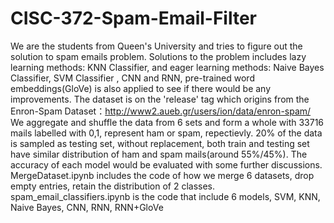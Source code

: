 # CISC-372-Spam-Email-Filter
We are the students from Queen's University and tries to figure out the solution to spam emails problem.
Solutions to the problem includes lazy learning methods: KNN Classifier, and eager learning methods: Naive Bayes Classifier, SVM Classifier , CNN and RNN, pre-trained word embeddings(GloVe) is also applied to see if there would be any improvements. The dataset is on the 'release' tag which origins from the Enron-Spam Dataset：http://www2.aueb.gr/users/ion/data/enron-spam/       We aggregate and shuffle the data from 6 sets and form a whole with 33716 mails labelled with 0,1, represent ham or spam, repectievly.
20% of the data is sampled as testing set, without replacement, both train and testing set have similar distribution of ham and spam mails(around 55%/45%). The accuracy of each model would be evaluated with some further discussions.
MergeDataset.ipynb includes the code of how we merge 6 datasets, drop empty entries, retain the distribution of 2 classes.
spam_email_classifiers.ipynb is the code that include 6 models, SVM, KNN, Naive Bayes, CNN, RNN, RNN+GloVe



